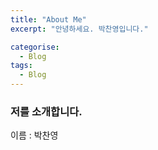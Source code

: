 ```yaml
---
title: "About Me"
excerpt: "안녕하세요. 박찬영입니다."

categorise:
  - Blog
tags:
  - Blog
---
```

### 저를 소개합니다. 
이름 : 박찬영

